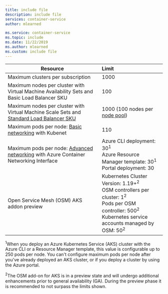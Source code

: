 ```yaml
---
title: include file
description: include file
services: container-service
author: mlearned

ms.service: container-service
ms.topic: include
ms.date: 11/22/2019
ms.author: mlearned
ms.custom: include file
---
```


| Resource                                                                                                           | Limit                                                                                                                                                                                                       |
| ------------------------------------------------------------------------------------------------------------------ | :---------------------------------------------------------------------------------------------------------------------------------------------------------------------------------------------------------- |
| Maximum clusters per subscription                                                                                  | 1000                                                                                                                                                                                                        |
| Maximum nodes per cluster with Virtual Machine Availability Sets and Basic Load Balancer SKU                       | 100                                                                                                                                                                                                         |
| Maximum nodes per cluster with Virtual Machine Scale Sets and [Standard Load Balancer SKU][standard-load-balancer] | 1000 (100 nodes per [node pool][node-pool])                                                                                                                                                                 |
| Maximum pods per node: [Basic networking][basic-networking] with Kubenet                                           | 110                                                                                                                                                                                                         |
| Maximum pods per node: [Advanced networking][advanced-networking] with Azure Container Networking Interface        | Azure CLI deployment: 30<sup>1</sup><br />Azure Resource Manager template: 30<sup>1</sup><br />Portal deployment: 30                                                                                        |
| Open Service Mesh (OSM) AKS addon preview                                                                          | Kubernetes Cluster Version: 1.19+<sup>2</sup><br />OSM controllers per cluster: 1<sup>2</sup><br />Pods per OSM controller: 500<sup>2</sup><br />Kubernetes service accounts managed by OSM: 50<sup>2</sup> |

<sup>1</sup>When you deploy an Azure Kubernetes Service (AKS) cluster with the Azure CLI or a Resource Manager template, this value is configurable up to 250 pods per node. You can't configure maximum pods per node after you've already deployed an AKS cluster, or if you deploy a cluster by using the Azure portal.<br />

<sup>2</sup>The OSM add-on for AKS is in a preview state and will undergo additional enhancements prior to general availability (GA). During the preview phase it is recommended to not surpass the limits shown.<br />

<!-- LINKS - Internal -->

[basic-networking]: ../articles/aks/concepts-network.md#kubenet-basic-networking
[advanced-networking]: ../articles/aks/concepts-network.md#azure-cni-advanced-networking
[standard-load-balancer]: ../articles/load-balancer/load-balancer-overview.md
[node-pool]: ../articles/aks/use-multiple-node-pools.md

<!-- LINKS - External -->

[azure-support]: https://ms.portal.azure.com/#blade/Microsoft_Azure_Support/HelpAndSupportBlade/newsupportrequest
